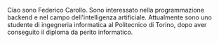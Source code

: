
Ciao sono Federico Carollo.
Sono interessato nella programmazione backend e nel campo dell'intelligenza artificiale.
Attualmente sono uno studente di ingegneria informatica al Politecnico di Torino, dopo aver conseguito il diploma da perito informatico.
<!---
Fede-Carollo/Fede-Carollo is a ✨ special ✨ repository because its `README.md` (this file) appears on your GitHub profile.
You can click the Preview link to take a look at your changes.
--->
